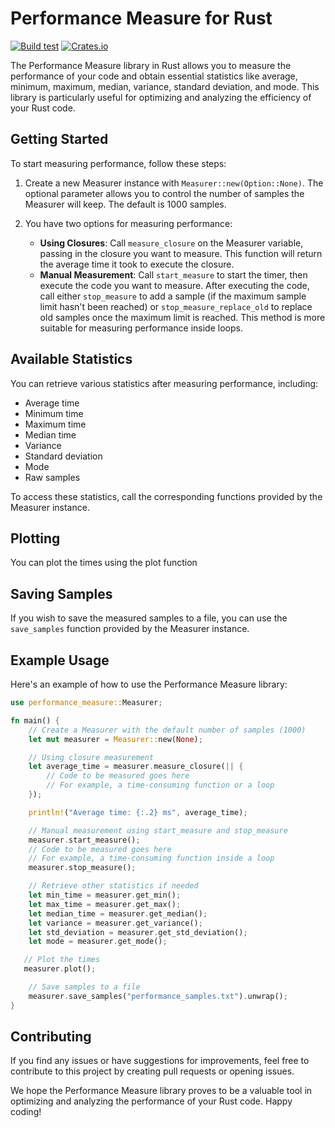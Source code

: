 # Performance Measure for Rust
[![Build test](https://github.com/coolian1337/performance_measure/actions/workflows/rust.yml/badge.svg)](https://github.com/coolian1337/performance_measure/actions/workflows/rust.yml)
[![Crates.io](https://img.shields.io/crates/v/performance_measure.svg)](https://crates.io/crates/performance_measure)

The Performance Measure library in Rust allows you to measure the performance of your code and obtain essential statistics like average, minimum, maximum, median, variance, standard deviation, and mode. This library is particularly useful for optimizing and analyzing the efficiency of your Rust code.

## Getting Started

To start measuring performance, follow these steps:

1. Create a new Measurer instance with `Measurer::new(Option::None)`. The optional parameter allows you to control the number of samples the Measurer will keep. The default is 1000 samples.

2. You have two options for measuring performance:
   - **Using Closures**: Call `measure_closure` on the Measurer variable, passing in the closure you want to measure. This function will return the average time it took to execute the closure.
   - **Manual Measurement**: Call `start_measure` to start the timer, then execute the code you want to measure. After executing the code, call either `stop_measure` to add a sample (if the maximum sample limit hasn't been reached) or `stop_measure_replace_old` to replace old samples once the maximum limit is reached. This method is more suitable for measuring performance inside loops.

## Available Statistics

You can retrieve various statistics after measuring performance, including:
- Average time
- Minimum time
- Maximum time
- Median time
- Variance
- Standard deviation
- Mode
- Raw samples

To access these statistics, call the corresponding functions provided by the Measurer instance.

## Plotting
You can plot the times using the plot function

## Saving Samples

If you wish to save the measured samples to a file, you can use the `save_samples` function provided by the Measurer instance.

## Example Usage

Here's an example of how to use the Performance Measure library:

```rust
use performance_measure::Measurer;

fn main() {
    // Create a Measurer with the default number of samples (1000)
    let mut measurer = Measurer::new(None);

    // Using closure measurement
    let average_time = measurer.measure_closure(|| {
        // Code to be measured goes here
        // For example, a time-consuming function or a loop
    });

    println!("Average time: {:.2} ms", average_time);

    // Manual measurement using start_measure and stop_measure
    measurer.start_measure();
    // Code to be measured goes here
    // For example, a time-consuming function inside a loop
    measurer.stop_measure();

    // Retrieve other statistics if needed
    let min_time = measurer.get_min();
    let max_time = measurer.get_max();
    let median_time = measurer.get_median();
    let variance = measurer.get_variance();
    let std_deviation = measurer.get_std_deviation();
    let mode = measurer.get_mode();

   // Plot the times
   measurer.plot();

    // Save samples to a file
    measurer.save_samples("performance_samples.txt").unwrap();
}
```

## Contributing

If you find any issues or have suggestions for improvements, feel free to contribute to this project by creating pull requests or opening issues.

We hope the Performance Measure library proves to be a valuable tool in optimizing and analyzing the performance of your Rust code. Happy coding!
